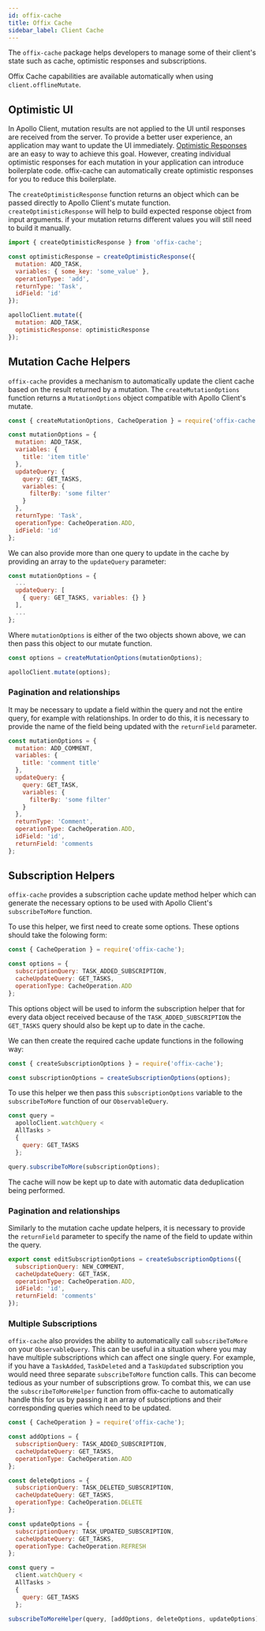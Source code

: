 ```yaml
---
id: offix-cache
title: Offix Cache
sidebar_label: Client Cache
---
```


The `offix-cache` package helps developers to manage some of their client's state such as cache, optimistic responses and subscriptions.

Offix Cache capabilities are available automatically when using `client.offlineMutate`.

## Optimistic UI

In Apollo Client, mutation results are not applied to the UI until responses are received from the server. To provide a better user experience, an application may want to update the UI immediately. [Optimistic Responses](https://www.apollographql.com/docs/react/api/react-apollo.html#graphql-mutation-options-optimisticResponse 'Optimistic Responses') are an easy to way to achieve this goal. However, creating individual optimistic responses for each mutation in your application can introduce boilerplate code. offix-cache can automatically create optimistic responses for you to reduce this boilerplate.

The `createOptimisticResponse` function returns an object which can be passed directly to Apollo Client's mutate function. `createOptimisticResponse` will help to build expected response object from input arguments.
if your mutation returns different values you will still need to build it manually.

```javascript
import { createOptimisticResponse } from 'offix-cache';

const optimisticResponse = createOptimisticResponse({
  mutation: ADD_TASK,
  variables: { some_key: 'some_value' },
  operationType: 'add',
  returnType: 'Task',
  idField: 'id'
});

apolloClient.mutate({
  mutation: ADD_TASK,
  optimisticResponse: optimisticResponse
});
```

## Mutation Cache Helpers

`offix-cache` provides a mechanism to automatically update the client cache based on the result returned by a mutation. The `createMutationOptions` function returns a `MutationOptions` object compatible with Apollo Client's mutate.

```javascript
const { createMutationOptions, CacheOperation } = require('offix-cache');

const mutationOptions = {
  mutation: ADD_TASK,
  variables: {
    title: 'item title'
  },
  updateQuery: {
    query: GET_TASKS,
    variables: {
      filterBy: 'some filter'
    }
  },
  returnType: 'Task',
  operationType: CacheOperation.ADD,
  idField: 'id'
};
```

We can also provide more than one query to update in the cache by providing an array to the `updateQuery` parameter:

```javascript
const mutationOptions = {
  ...
  updateQuery: [
    { query: GET_TASKS, variables: {} }
  ],
  ...
};
```

Where `mutationOptions` is either of the two objects shown above, we can then pass this object to our mutate function.

```javascript
const options = createMutationOptions(mutationOptions);

apolloClient.mutate(options);
```

### Pagination and relationships

It may be necessary to update a field within the query and not the entire query, for example with relationships. In order to do this, it is necessary to provide the name of the field being updated with the `returnField` parameter.

```javascript
const mutationOptions = {
  mutation: ADD_COMMENT,
  variables: {
    title: 'comment title'
  },
  updateQuery: {
    query: GET_TASK,
    variables: {
      filterBy: 'some filter'
    }
  },
  returnType: 'Comment',
  operationType: CacheOperation.ADD,
  idField: 'id',
  returnField: 'comments
};
```

## Subscription Helpers

`offix-cache` provides a subscription cache update method helper which can generate the necessary options to be used with Apollo Client's `subscribeToMore` function.

To use this helper, we first need to create some options. These options should take the folowing form:

```javascript
const { CacheOperation } = require('offix-cache');

const options = {
  subscriptionQuery: TASK_ADDED_SUBSCRIPTION,
  cacheUpdateQuery: GET_TASKS,
  operationType: CacheOperation.ADD
};
```

This options object will be used to inform the subscription helper that for every data object received because of the `TASK_ADDED_SUBSCRIPTION` the `GET_TASKS` query should also be kept up to date in the cache.

We can then create the required cache update functions in the following way:

```javascript
const { createSubscriptionOptions } = require('offix-cache');

const subscriptionOptions = createSubscriptionOptions(options);
```

To use this helper we then pass this `subscriptionOptions` variable to the `subscribeToMore` function of our `ObservableQuery`.

```javascript
const query =
  apolloClient.watchQuery <
  AllTasks >
  {
    query: GET_TASKS
  };

query.subscribeToMore(subscriptionOptions);
```

The cache will now be kept up to date with automatic data deduplication being performed.

### Pagination and relationships

Similarly to the mutation cache update helpers, it is necessary to provide the `returnField` parameter to specify the name of the field to update within the query.

```javascript
export const editSubscriptionOptions = createSubscriptionOptions({
  subscriptionQuery: NEW_COMMENT,
  cacheUpdateQuery: GET_TASK,
  operationType: CacheOperation.ADD,
  idField: 'id',
  returnField: 'comments'
});
```

### Multiple Subscriptions

`offix-cache` also provides the ability to automatically call `subscribeToMore` on your `ObservableQuery`. This can be useful in a situation where you may have multiple subscriptions which can affect one single query. For example, if you have a `TaskAdded`, `TaskDeleted` and a `TaskUpdated` subscription you would need three separate `subscribeToMore` function calls. This can become tedious as your number of subscriptions grow. To combat this, we can use the `subscribeToMoreHelper` function from offix-cache to automatically handle this for us by passing it an array of subscriptions and their corresponding queries which need to be updated.

```javascript
const { CacheOperation } = require('offix-cache');

const addOptions = {
  subscriptionQuery: TASK_ADDED_SUBSCRIPTION,
  cacheUpdateQuery: GET_TASKS,
  operationType: CacheOperation.ADD
};

const deleteOptions = {
  subscriptionQuery: TASK_DELETED_SUBSCRIPTION,
  cacheUpdateQuery: GET_TASKS,
  operationType: CacheOperation.DELETE
};

const updateOptions = {
  subscriptionQuery: TASK_UPDATED_SUBSCRIPTION,
  cacheUpdateQuery: GET_TASKS,
  operationType: CacheOperation.REFRESH
};

const query =
  client.watchQuery <
  AllTasks >
  {
    query: GET_TASKS
  };

subscribeToMoreHelper(query, [addOptions, deleteOptions, updateOptions]);
```
